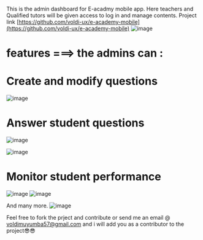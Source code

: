 This is the admin dashboard for E-acadmy mobile app. Here  teachers and Qualified tutors will be given access to log in and manage contents.
 Project link [https://github.com/voldi-ux/e-academy-mobile](https://github.com/voldi-ux/e-academy-mobile) 
 ![image](https://github.com/S-ciz/e-academy-1/assets/95995178/5ec1b634-3367-48c0-ab07-b2b20050964a)


# features ===> the admins can :
# Create and modify questions 
![image](https://github.com/S-ciz/e-academy-1/assets/95995178/e4742042-181d-4f5b-bf86-1933d7953944)

# Answer student questions 
![image](https://github.com/S-ciz/e-academy-1/assets/95995178/dcf0ccfc-267d-4e9a-a77c-4bc7eb3ab6cd) 

![image](https://github.com/S-ciz/e-academy-1/assets/95995178/1704c852-6825-48dd-a196-3ede3400cb18)

# Monitor student performance 
![image](https://github.com/S-ciz/e-academy-1/assets/95995178/6bb53db1-6376-440e-8b89-5b50014a8bee) 
![image](https://github.com/S-ciz/e-academy-1/assets/95995178/56048e1e-0f4d-45d6-91b7-fa5d80cc2030)


And many more. 
![image](https://github.com/S-ciz/e-academy-1/assets/95995178/caeaea64-4d5c-47f0-b781-b44bd5712a3d)


Feel free to fork the prject and contribute or send me an email @ voldimuyumba57@gmail.com and i will add you as a contributor to the project😎😎 
